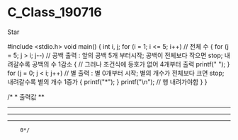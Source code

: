 # C_Class_190716
Star



#include <stdio.h>
void main()
{
	int i, j;
	for (i = 1; i <= 5; i++)		// 전체 수
	{
		for (j = 5; j > i; j--)		// 공백 출력 : 앞의 공백 5개 부터시작; 공백이 전체보다 작으면 stop; 내려갈수록 공백의 수 1감소 
		{							// 그러나 조건식에 등호가 없어 4개부터 출력
			printf(" ");
		}
		for (j = 0; j < i; j++)		// 별 출력 : 별 0개부터 시작; 별의 개수가 전체보다 크면 stop; 내려갈수록 별의 개수 1증가
		{
			printf("*");
		}
		printf("\n");				// 행 내려가야함
	}
}

/*
    *			출력값
   **
  ***
 ****
*****
		0*/

